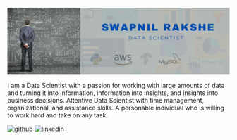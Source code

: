 ![image](https://github.com/Swapnil-Rakshe/Swapnil-Rakshe/blob/main/Beige%20Pink%20Minimalist%20Blog%20Graphic%20Designer%20LinkedIn%20Article%20Cover%20Image.jpg)

I am a Data Scientist with a passion for working with large amounts of data and turning it into information, information into insights, and insights into business decisions. Attentive Data Scientist with time management, organizational, and assistance skills. A personable individual who is willing to work hard and take on any task.

[<img src='https://cdn.jsdelivr.net/npm/simple-icons@3.0.1/icons/github.svg' alt='github' height='40'>](https://github.com/Swapnil-Rakshe)  [<img src='https://cdn.jsdelivr.net/npm/simple-icons@3.0.1/icons/linkedin.svg' alt='linkedin' height='40'>](https://www.linkedin.com/in/https://www.linkedin.com/in/swapnil-rakshe/)  









